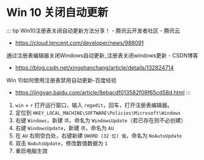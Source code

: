 # Win 10 关闭自动更新

::: tip Win10注册表关闭自动更新方法分享！ - 腾讯云开发者社区 - 腾讯云
* https://cloud.tencent.com/developer/news/988091

通过注册表编辑器关闭Windows自动更新_注册表关闭windows更新 - CSDN博客
* https://blog.csdn.net/xingshanchang/article/details/132824714

Win 10如何使用注册表禁用自动更新-百度经验
* https://jingyan.baidu.com/article/8ebacdf013582f08f65cd58d.html
:::

1. `win` + `r` 打开运行窗口，输入 `regedit`，回车，打开注册表编辑器。
2. 定位到 `HKEY_LOCAL_MACHINE\SOFTWARE\Policies\Microsoft\Windows`
3. 右键 `Windows`，新建 `项`，命名为 `WindowsUpdate`（若已存在则不必创建）
4. 右键 `WindowsUpdate`，新建 `项`，命名为 `AU`
5. 在 `AU` 右侧空白处，右键新建 `DWORD (32 位) 值`，命名为 `NoAutoUpdate`
6. 双击 `NoAutoUpdate`，修改数值数据为 `1`
7. 重启电脑生效